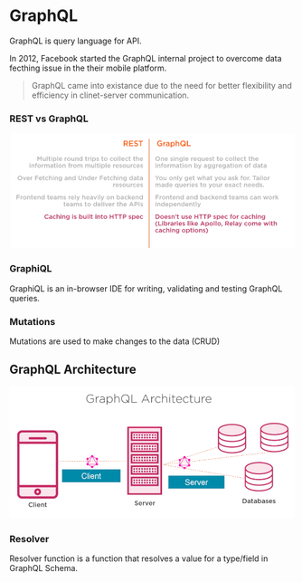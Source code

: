 # GraphQL

GraphQL is query language for API.

In 2012, Facebook started the GraphQL internal project to overcome data fecthing issue in the their mobile platform.

> GraphQL came into existance due to the need for better flexibility and efficiency in clinet-server communication.

### REST vs GraphQL

![img text](https://github.com/milindchavan12/graphql/blob/master/restvsgraphql.png)

### GraphiQL
GraphiQL is an in-browser IDE for writing, validating and testing GraphQL queries.

### Mutations
Mutations are used to make changes to the data (CRUD)

## GraphQL Architecture
![img text](https://github.com/milindchavan12/graphql/blob/master/grapgql-architecture.png)

### Resolver
Resolver function is a function that resolves a value for a type/field in GraphQL Schema.

